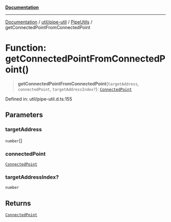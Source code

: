 [**Documentation**](../../../../../index.md)

***

[Documentation](../../../../../index.md) / [util/pipe-util](../../../index.md) / [PipeUtils](../index.md) / getConnectedPointFromConnectedPoint

# Function: getConnectedPointFromConnectedPoint()

> **getConnectedPointFromConnectedPoint**(`targetAddress`, `connectedPoint`, `targetAddressIndex?`): [`ConnectedPoint`](../interfaces/ConnectedPoint.md)

Defined in: util/pipe-util.d.ts:155

## Parameters

### targetAddress

`number`[]

### connectedPoint

[`ConnectedPoint`](../interfaces/ConnectedPoint.md)

### targetAddressIndex?

`number`

## Returns

[`ConnectedPoint`](../interfaces/ConnectedPoint.md)
